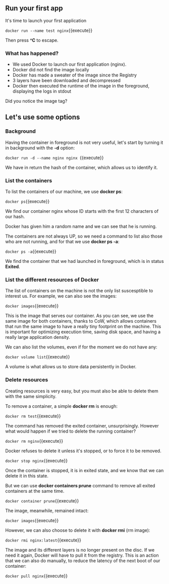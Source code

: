 ## Run your first app

It's time to launch your first application

`docker run --name test nginx`{{execute}}

Then press **^C** to escape.

### What has happened?

- We used Docker to launch our first application (nginx).
- Docker did not find the image locally
- Docker has made a sweater of the image since the Registry
- 3 layers have been downloaded and decompressed
- Docker then executed the runtime of the image in the foreground, displaying the logs in stdout

Did you notice the image tag?

## Let's use some options

### Background

Having the container in foreground is not very useful, let's start by turning it in background with the **-d** option:

`docker run -d --name nginx nginx `{{execute}}

We have in return the hash of the container, which allows us to identify it.

### List the containers

To list the containers of our machine, we use **docker ps**:

`docker ps`{{execute}}

We find our container nginx whose ID starts with the first 12 characters of our hash.

Docker has given him a random name and we can see that he is running.

The containers are not always UP, so we need a command to list also those who are not running, and for that we use **docker ps -a**:

`docker ps -a`{{execute}}

We find the container that we had launched in foreground, which is in status **Exited**.

### List the different resources of Docker

The list of containers on the machine is not the only list suscesptible to interest us. For example, we can also see the images:

`docker images`{{execute}}

This is the image that serves our container. As you can see, we use the same image for both containers, thanks to CoW, which allows containers that run the same image to have a really tiny footprint on the machine. This is important for optimizing execution time, saving disk space, and having a really large application density.

We can also list the volumes, even if for the moment we do not have any:

`docker volume list`{{execute}}

A volume is what allows us to store data persistently in Docker.

### Delete resources

Creating resources is very easy, but you must also be able to delete them with the same simplicity.

To remove a container, a simple **docker rm** is enough:

`docker rm test`{{execute}}

The command has removed the exited container, unsurprisingly. However what would happen if we tried to delete the running container?

`docker rm nginx`{{execute}}

Docker refuses to delete it unless it's stopped, or to force it to be removed.

`docker stop nginx`{{execute}}

Once the container is stopped, it is in exited state, and we know that we can delete it in this state.

But we can use **docker containers prune** command to remove all exited containers at the same time.

`docker container prune`{{execute}}

The image, meanwhile, remained intact:

`docker images`{{execute}}

However, we can also choose to delete it with **docker rmi** (rm image):

`docker rmi nginx:latest`{{execute}}

The image and its different layers is no longer present on the disc. If we need it again, Docker will have to pull it from the registry. This is an action that we can also do manually, to reduce the latency of the next boot of our container:

`docker pull nginx`{{execute}}